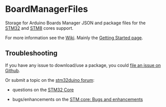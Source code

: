 # BoardManagerFiles
Storage for Arduino Boards Manager JSON and package files for the [STM32](https://github.com/stm32duino/Arduino_Core_STM32) and [STM8](https://github.com/stm32duino/Arduino_Core_STM8) cores support.

For more information see the [Wiki](https://github.com/stm32duino/wiki/wiki/). Mainly the [Getting Started page](https://github.com/stm32duino/wiki/wiki/Getting-Started).

## Troubleshooting

If you have any issue to download/use a package, you could [file an issue on Github](https://github.com/stm32duino/BoardManagerFiles/issues/new).

Or submit a topic on the [stm32duino forum](https://www.stm32duino.com/):

 * questions on the [STM32 Core](https://www.stm32duino.com/viewforum.php?f=35)

 * bugs/enhancements on the [STM core: Bugs and enhancements](https://www.stm32duino.com/viewforum.php?f=38)
